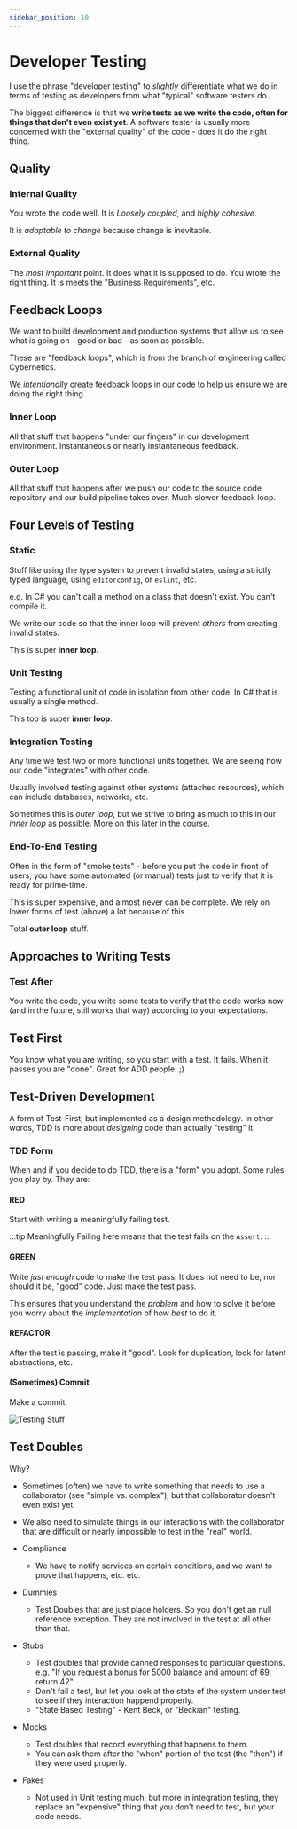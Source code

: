 ```yaml
---
sidebar_position: 10
---
```


# Developer Testing

I use the phrase "developer testing" to _slightly_ differentiate what we do in terms of testing as developers from what "typical" software testers do.

The biggest difference is that we **write tests as we write the code, often for things that don't even exist yet**. A software tester is usually more concerned with the "external quality" of the code - does it do the right thing.

## Quality

### Internal Quality

You wrote the code well. It is _Loosely coupled_, and _highly cohesive_.

It is _adaptable to change_ because change is inevitable.

### External Quality

The _most important_ point. It does what it is supposed to do. You wrote the right thing. It is meets the "Business Requirements", etc.

## Feedback Loops

We want to build development and production systems that allow us to see what is going on - good or bad - as soon as possible.

These are "feedback loops", which is from the branch of engineering called Cybernetics.

We _intentionally_ create feedback loops in our code to help us ensure we are doing the right thing.

### Inner Loop

All that stuff that happens "under our fingers" in our development environment. Instantaneous or nearly instantaneous feedback.

### Outer Loop

All that stuff that happens after we push our code to the source code repository and our build pipeline takes over.
Much slower feedback loop.

## Four Levels of Testing

### Static

Stuff like using the type system to prevent invalid states, using a strictly typed language, using `editorconfig`, or `eslint`, etc.

e.g. In C# you can't call a method on a class that doesn't exist. You can't compile it.

We write our code so that the inner loop will prevent _others_ from creating invalid states.

This is super **inner loop**.

### Unit Testing

Testing a functional unit of code in isolation from other code. In C# that is usually a single method.

This too is super **inner loop**.

### Integration Testing

Any time we test two or more functional units together. We are seeing how our code "integrates" with other code.

Usually involved testing against other systems (attached resources), which can include databases, networks, etc.

Sometimes this is _outer loop_, but we strive to bring as much to this in our _inner loop_ as possible. More on this later in the course.

### End-To-End Testing

Often in the form of "smoke tests" - before you put the code in front of users, you have some automated (or manual) tests just to verify that it is ready for prime-time.

This is super expensive, and almost never can be complete. We rely on lower forms of test (above) a lot because of this.

Total **outer loop** stuff.

## Approaches to Writing Tests

### Test After

You write the code, you write some tests to verify that the code works now (and in the future, still works that way) according to your expectations.

## Test First

You know what you are writing, so you start with a test. It fails. When it passes you are "done". Great for ADD people. ;)

## Test-Driven Development

A form of Test-First, but implemented as a design methodology. In other words, TDD is more about _designing_ code than actually "testing" it.

### TDD Form

When and if you decide to do TDD, there is a "form" you adopt. Some rules you play by. They are:

#### RED

Start with writing a meaningfully failing test.

:::tip
Meaningfully Failing here means that the test fails on the `Assert`.
:::

#### GREEN

Write _just enough_ code to make the test pass. It does not need to be, nor should it be, "good" code. Just make the test pass.

This ensures that you understand the _problem_ and how to solve it before you worry about the _implementation_ of how _best_ to do it.

#### REFACTOR

After the test is passing, make it "good". Look for duplication, look for latent abstractions, etc.

#### (Sometimes) Commit

Make a commit.

![Testing Stuff](/img/testing.excalidraw.svg)

## Test Doubles

Why?

- Sometimes (often) we have to write something that needs to use a collaborator (see "simple vs. complex"), but that collaborator doesn't even exist yet.
- We also need to simulate things in our interactions with the collaborator that are difficult or nearly impossible to test in the "real" world.

- Compliance

  - We have to notify services on certain conditions, and we want to prove that happens, etc. etc.

- Dummies
  - Test Doubles that are just place holders. So you don't get an null reference exception. They are not involved in the test at all other than that.
- Stubs
  - Test doubles that provide canned responses to particular questions. e.g. "If you request a bonus for 5000 balance and amount of 69, return 42"
  - Don't fail a test, but let you look at the state of the system under test to see if they interaction happend properly.
  - "State Based Testing" - Kent Beck, or "Beckian" testing.
- Mocks
  - Test doubles that record everything that happens to them.
  - You can ask them after the "when" portion of the test (the "then") if they were used properly.
- Fakes
  - Not used in Unit testing much, but more in integration testing, they replace an "expensive" thing that you don't need to test, but your code needs.

